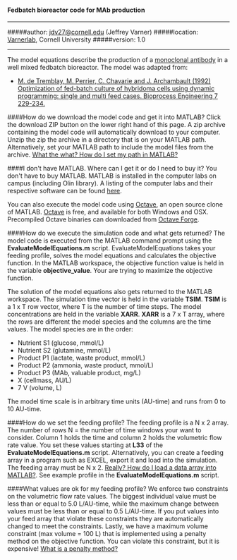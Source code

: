 #### Fedbatch bioreactor code for MAb production

____________________________________________________
#####author: jdv27@cornell.edu (Jeffrey Varner)
#####location: [Varnerlab](http://www.varnerlab.org), Cornell University
#####version: 1.0
____________________________________________________

The model equations describe the production of a [monoclonal antibody](http://en.wikipedia.org/wiki/Monoclonal_antibody) in a well mixed fedbatch bioreactor.
The model was adapted from:

- [M. de Tremblay, M. Perrier, C. Chavarie and J. Archambault (1992) Optimization of fed-batch culture of hybridoma cells using dynamic programming: single and multi feed cases. Bioprocess Engineering 7 229-234.](http://link.springer.com/article/10.1007%2FBF00369551#page-1)

####How do we download the model code and get it into MATLAB?
Click the download ZIP button on the lower right hand of this page. A zip archive containing the model code will automatically download to your computer.
Unzip the zip the archive in a directory that is on your MATLAB path. Alternatively, set your MATLAB path to include
the model files from the archive. [What the what? How do I set my path in MATLAB?](http://www.mathworks.com/help/matlab/ref/path.html)

####I don't have MATLAB. Where can I get it or do I need to buy it?
You don't have to buy MATLAB. MATLAB is installed in the computer labs on campus (including Olin library). 
A listing of the computer labs and their respective software can be found [here](http://mapping.cit.cornell.edu/publiclabs/map/).

You can also execute the model code using [Octave](https://www.gnu.org/software/octave/), 
an open source clone of MATLAB. [Octave](https://www.gnu.org/software/octave/) is free, and available for both Windows and OSX.
Precompiled Octave binaries can downloaded from [Octave Forge](http://octave.sourceforge.net).

####How do we execute the simulation code and what gets returned?
The model code is executed from the MATLAB command prompt using the __EvaluateModelEquations.m__ script. EvaluateModelEquations takes your feeding profile, solves the 
model equations and calculates the objective function. In the MATLAB workspace, the objective function value is held in the variable __objective_value__.
Your are trying to maximize the objective function.

The solution of the model equations also gets returned to the MATLAB workspace. The simulation time vector is held in the variable __TSIM__. __TSIM__ is a 1 x T
row vector, where T is the number of time steps. The model concentrations are held in the variable __XARR__. __XARR__ is a 7 x T array, where the rows are 
different the model species and the columns are the time values. The model species are in the order:

- Nutrient S1 (glucose, mmol/L)
- Nutrient S2 (glutamine, mmol/L)
- Product P1 (lactate, waste product, mmol/L)
- Product P2 (ammonia, waste product, mmol/L)
- Product P3 (MAb, valuable product, mg/L)
- X (cellmass, AU/L)
- 7 V (volume, L)

The model time scale is in arbitrary time units (AU-time) and runs from 0 to 10 AU-time. 

####How do we set the feeding profile?
The feeding profile is a N x 2 array. The number of rows N = the number of time windows your want to consider. 
Column 1 holds the time and column 2 holds the volumetric flow rate value. You set these values starting at __L33__ of the __EvaluateModelEquations.m__ script.
Alternatively, you can create a feeding array in a program such as EXCEL, export it and load into the simulation. The feeding array must be N x 2.
[Really? How do I load a data array into MATLAB?](http://www.mathworks.com/help/matlab/ref/importdata.html). 
See example profile in the __EvaluateModelEquations.m__ script.

####What values are ok for my feeding profile?
We enforce two constraints on the volumetric flow rate values. 
The biggest individual value must be less than or equal to 5.0 L/AU-time, while the maximum change between values
must be less than or equal to 0.5 L/AU-time. If you put values into your feed array that violate these constraints they are automatically changed to meet the 
constraints. Lastly, we have a maximum volume constraint (max volume = 100 L) that is implemented using a penalty method on the objective function. You can violate this
constraint, but it is expensive! [What is a penalty method?](http://en.wikipedia.org/wiki/Penalty_method)

